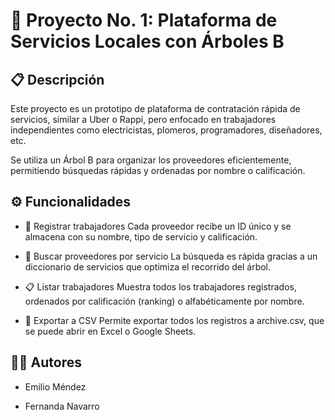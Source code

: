 # 🚀 Proyecto No. 1: Plataforma de Servicios Locales con Árboles B
## 📋 Descripción

Este proyecto es un prototipo de plataforma de contratación rápida de servicios, similar a Uber o Rappi, pero enfocado en trabajadores independientes como electricistas, plomeros, programadores, diseñadores, etc.

Se utiliza un Árbol B para organizar los proveedores eficientemente, permitiendo búsquedas rápidas y ordenadas por nombre o calificación.

## ⚙️ Funcionalidades

- 📝 Registrar trabajadores
Cada proveedor recibe un ID único y se almacena con su nombre, tipo de servicio y calificación.

- 🔎 Buscar proveedores por servicio
La búsqueda es rápida gracias a un diccionario de servicios que optimiza el recorrido del árbol.

- 📋 Listar trabajadores
Muestra todos los trabajadores registrados, ordenados por calificación (ranking) o alfabéticamente por nombre.

- 💾 Exportar a CSV
Permite exportar todos los registros a archive.csv, que se puede abrir en Excel o Google Sheets.

## 👩‍💻 Autores

- Emilio Méndez

- Fernanda Navarro

